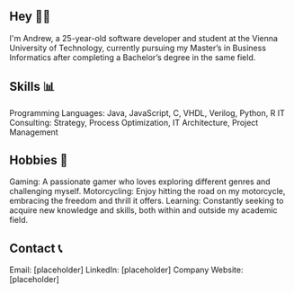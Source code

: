 ## Hey 👋🏼
I'm Andrew, a 25-year-old software developer and student at the Vienna University of Technology, currently pursuing my Master’s in Business Informatics after completing a Bachelor’s degree in the same field.

## Skills 📊
Programming Languages: Java, JavaScript, C, VHDL, Verilog, Python, R
IT Consulting: Strategy, Process Optimization, IT Architecture, Project Management

## Hobbies 🎯
Gaming: A passionate gamer who loves exploring different genres and challenging myself.
Motorcycling: Enjoy hitting the road on my motorcycle, embracing the freedom and thrill it offers.
Learning: Constantly seeking to acquire new knowledge and skills, both within and outside my academic field.

## Contact 📞
Email: [placeholder]
LinkedIn: [placeholder]
Company Website: [placeholder]

